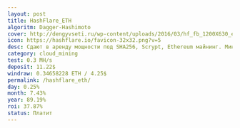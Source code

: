 ```yaml
---
layout: post
title: HashFlare_ETH
algoritm: Dagger-Hashimoto
cover: http://dengyvseti.ru/wp-content/uploads/2016/03/hf_fb_1200X630_eng-1024x538.png
icon: https://hashflare.io/favicon-32x32.png?v=5
desc: Сдают в аренду мощности под SHA256, Scrypt, Ethereum майнинг. Минимальная сумма вывода 0.0004 BTC/0.0007 ETH (включая комиссию). Комиссия за вывод средств составляет 0.0003 BTC/0.0006 ETH. Функция автоматического реинвеста.
category: cloud_mining
test: 0.3 MH/s
deposit: 11.22$
windraw: 0.34658228 ETH / 4.25$
permalink: /hashflare_eth/
day: 0.25%
month: 7.43%
year: 89.19%
roi: 37.87%
status: Платит
---
```

